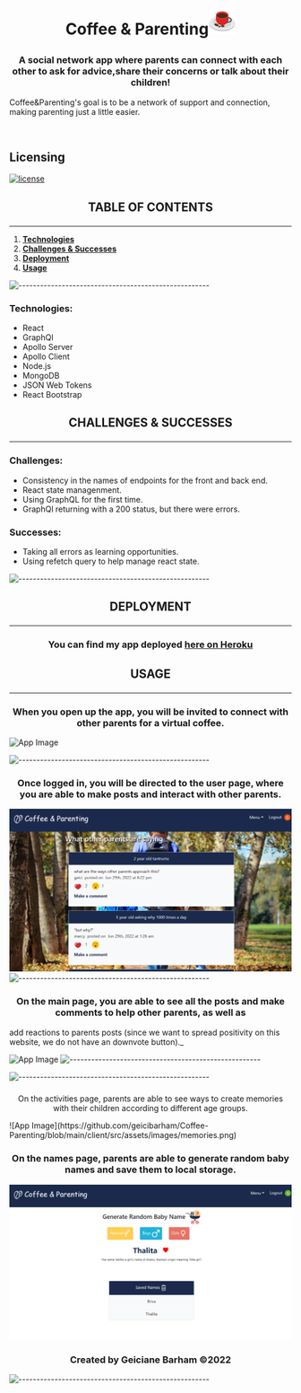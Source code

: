 # <p align="center">**Coffee & Parenting**![App Image](./client/src/assets/images/coffee.png) </p>

### <p align="center">A social network app where parents can connect with each other to ask for advice,share their concerns or talk about their children!
  
 Coffee&Parenting's goal is to be a network of support and connection, making parenting just a little easier.
  </p><br>

## Licensing

[![license](https://img.shields.io/badge/license-MIT-success)](https://opensource.org/licenses/MIT)
## <p align="center">**TABLE OF CONTENTS**</p>
***
1. **[Technologies](#technologies)**
2. **[Challenges & Successes](#challengessuccesses)**
3. **[Deployment](#deployment)**
4.  **[Usage](#usage)**


![-----------------------------------------------------](https://raw.githubusercontent.com/andreasbm/readme/master/assets/lines/rainbow.png)


### Technologies:
* React
* GraphQl
* Apollo Server
* Apollo Client
* Node.js
* MongoDB
* JSON Web Tokens
* React Bootstrap

## <p align="center">**CHALLENGES & SUCCESSES**</p>
***
### Challenges:
* Consistency in the names of endpoints for the front and back end.
* React state managenment.
* Using GraphQL for the first time.
* GraphQl returning with a 200 status, but there were errors.

### Successes:
* Taking all errors as learning opportunities.
* Using refetch query to help manage react state.


![-----------------------------------------------------](https://raw.githubusercontent.com/andreasbm/readme/master/assets/lines/rainbow.png)

## <p align="center">**DEPLOYMENT**</p>
***
### <p align="center">You can find my app deployed **[here on Heroku](https://salty-shelf-69418.herokuapp.com)**</p>


## <p align="center">**USAGE**</p>
***
### <p align="center">When you open up the app, you will be invited to connect with other parents for a virtual coffee.</p>
![App Image](https://github.com/geicibarham/Coffee-Parenting/blob/main/client/src/assets/images/coffee-parenting.png)

![-----------------------------------------------------](https://raw.githubusercontent.com/andreasbm/readme/master/assets/lines/rainbow.png)


### <p align="center">Once logged in, you will be directed to the user page, where you are able to make posts and interact with other parents.
![App Image](https://github.com/geicibarham/Coffee-Parenting/blob/main/client/src/assets/images/main.png)
![-----------------------------------------------------](https://raw.githubusercontent.com/andreasbm/readme/master/assets/lines/rainbow.png)

### <p align="center">On the main page, you are able to see all the posts and make comments to help other parents, as well as 
  add reactions to parents posts (since we want to spread positivity on this website, we do not have an downvote button)._</p>

![App Image]([https://github.com/geicibarham/Coffee-Parenting/blob/main/client/src/assets/images/single.png](https://github.com/geicibarham/Coffee-Parenting/blob/main/client/src/assets/images/single.png))
![-----------------------------------------------------](https://raw.githubusercontent.com/andreasbm/readme/master/assets/lines/rainbow.png) 

![-----------------------------------------------------](https://raw.githubusercontent.com/andreasbm/readme/master/assets/lines/rainbow.png) 
### 
<p align="center">On the activities page, parents are able to see ways to create memories with their children according to different age groups.</p>
![App Image](https://github.com/geicibarham/Coffee-Parenting/blob/main/client/src/assets/images/memories.png)

### <p align="center">On the names page, parents are able to generate random baby names and save them to local storage.</p>
![App Image](https://github.com/geicibarham/Coffee-Parenting/blob/main/client/src/assets/images/names.png)


### <p align="center">Created by Geiciane Barham ©2022<p>
![-----------------------------------------------------](https://raw.githubusercontent.com/andreasbm/readme/master/assets/lines/rainbow.png)

